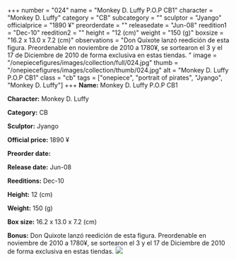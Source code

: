 +++
number = "024"
name = "Monkey D. Luffy P.O.P CB1"
character = "Monkey D. Luffy"
category = "CB"
subcategory = ""
sculptor = "Jyango"
officialprice = "1890 ¥"
preorderdate = ""
releasedate = "Jun-08"
reedition1 = "Dec-10"
reedition2 = ""
height = "12 (cm)"
weight = "150 (g)"
boxsize = "16.2 x 13.0 x 7.2 (cm)"
observations = "Don Quixote lanzó reedición de esta figura. Preordenable en noviembre de 2010 a 1780¥, se sortearon el 3 y el 17 de Diciembre de 2010 de forma exclusiva en estas tiendas. "
image = "/onepiecefigures/images/collection/full/024.jpg"
thumb = "/onepiecefigures/images/collection/thumb/024.jpg"
alt = "Monkey D. Luffy P.O.P CB1"
class = "cb"
tags = ["onepiece", "portrait of pirates", "Jyango", "Monkey D. Luffy"]
+++
**Name:** Monkey D. Luffy P.O.P CB1

**Character:** Monkey D. Luffy

**Category:** CB 

**Sculptor:** Jyango

**Official price:** 1890 ¥

**Preorder date:** 

**Release date:** Jun-08

**Reeditions:** Dec-10

**Height:** 12 (cm)

**Weight:** 150 (g)

**Box size:** 16.2 x 13.0 x 7.2 (cm)

**Bonus:** Don Quixote lanzó reedición de esta figura. Preordenable en noviembre de 2010 a 1780¥, se sortearon el 3 y el 17 de Diciembre de 2010 de forma exclusiva en estas tiendas. 
<img src="/onepiecefigures/images/collection/thumb/024.jpg">